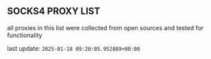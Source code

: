 ## SOCKS4 PROXY LIST

all proxies in this list were collected from open sources and tested for functionality

last update: `2025-01-18 09:20:05.952889+00:00`